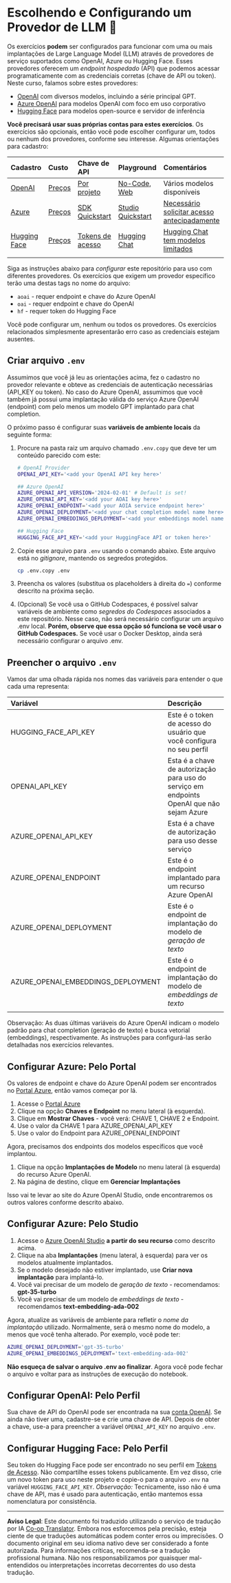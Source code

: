 <!--
CO_OP_TRANSLATOR_METADATA:
{
  "original_hash": "49ededa179004ea998664c780fbeac39",
  "translation_date": "2025-08-26T16:22:41+00:00",
  "source_file": "00-course-setup/03-providers.md",
  "language_code": "br"
}
-->
# Escolhendo e Configurando um Provedor de LLM 🔑

Os exercícios **podem** ser configurados para funcionar com uma ou mais implantações de Large Language Model (LLM) através de provedores de serviço suportados como OpenAI, Azure ou Hugging Face. Esses provedores oferecem um _endpoint hospedado_ (API) que podemos acessar programaticamente com as credenciais corretas (chave de API ou token). Neste curso, falamos sobre estes provedores:

 - [OpenAI](https://platform.openai.com/docs/models?WT.mc_id=academic-105485-koreyst) com diversos modelos, incluindo a série principal GPT.
 - [Azure OpenAI](https://learn.microsoft.com/azure/ai-services/openai/?WT.mc_id=academic-105485-koreyst) para modelos OpenAI com foco em uso corporativo
 - [Hugging Face](https://huggingface.co/docs/hub/index?WT.mc_id=academic-105485-koreyst) para modelos open-source e servidor de inferência

**Você precisará usar suas próprias contas para estes exercícios**. Os exercícios são opcionais, então você pode escolher configurar um, todos ou nenhum dos provedores, conforme seu interesse. Algumas orientações para cadastro:

| Cadastro | Custo | Chave de API | Playground | Comentários |
|:---|:---|:---|:---|:---|
| [OpenAI](https://platform.openai.com/signup?WT.mc_id=academic-105485-koreyst)| [Preços](https://openai.com/pricing#language-models?WT.mc_id=academic-105485-koreyst)| [Por projeto](https://platform.openai.com/api-keys?WT.mc_id=academic-105485-koreyst) | [No-Code, Web](https://platform.openai.com/playground?WT.mc_id=academic-105485-koreyst) | Vários modelos disponíveis |
| [Azure](https://aka.ms/azure/free?WT.mc_id=academic-105485-koreyst)| [Preços](https://azure.microsoft.com/pricing/details/cognitive-services/openai-service/?WT.mc_id=academic-105485-koreyst)| [SDK Quickstart](https://learn.microsoft.com/azure/ai-services/openai/quickstart?WT.mc_id=academic-105485-koreyst)| [Studio Quickstart](https://learn.microsoft.com/azure/ai-services/openai/quickstart?WT.mc_id=academic-105485-koreyst) |  [Necessário solicitar acesso antecipadamente](https://learn.microsoft.com/azure/ai-services/openai/?WT.mc_id=academic-105485-koreyst)|
| [Hugging Face](https://huggingface.co/join?WT.mc_id=academic-105485-koreyst) | [Preços](https://huggingface.co/pricing) | [Tokens de acesso](https://huggingface.co/docs/hub/security-tokens?WT.mc_id=academic-105485-koreyst) | [Hugging Chat](https://huggingface.co/chat/?WT.mc_id=academic-105485-koreyst)| [Hugging Chat tem modelos limitados](https://huggingface.co/chat/models?WT.mc_id=academic-105485-koreyst) |
| | | | | |

Siga as instruções abaixo para _configurar_ este repositório para uso com diferentes provedores. Os exercícios que exigem um provedor específico terão uma destas tags no nome do arquivo:

- `aoai` - requer endpoint e chave do Azure OpenAI
- `oai` - requer endpoint e chave do OpenAI
- `hf` - requer token do Hugging Face

Você pode configurar um, nenhum ou todos os provedores. Os exercícios relacionados simplesmente apresentarão erro caso as credenciais estejam ausentes.

## Criar arquivo `.env`

Assumimos que você já leu as orientações acima, fez o cadastro no provedor relevante e obteve as credenciais de autenticação necessárias (API_KEY ou token). No caso do Azure OpenAI, assumimos que você também já possui uma implantação válida do serviço Azure OpenAI (endpoint) com pelo menos um modelo GPT implantado para chat completion.

O próximo passo é configurar suas **variáveis de ambiente locais** da seguinte forma:

1. Procure na pasta raiz um arquivo chamado `.env.copy` que deve ter um conteúdo parecido com este:

   ```bash
   # OpenAI Provider
   OPENAI_API_KEY='<add your OpenAI API key here>'

   ## Azure OpenAI
   AZURE_OPENAI_API_VERSION='2024-02-01' # Default is set!
   AZURE_OPENAI_API_KEY='<add your AOAI key here>'
   AZURE_OPENAI_ENDPOINT='<add your AOIA service endpoint here>'
   AZURE_OPENAI_DEPLOYMENT='<add your chat completion model name here>' 
   AZURE_OPENAI_EMBEDDINGS_DEPLOYMENT='<add your embeddings model name here>'

   ## Hugging Face
   HUGGING_FACE_API_KEY='<add your HuggingFace API or token here>'
   ```

2. Copie esse arquivo para `.env` usando o comando abaixo. Este arquivo está no _gitignore_, mantendo os segredos protegidos.

   ```bash
   cp .env.copy .env
   ```

3. Preencha os valores (substitua os placeholders à direita do `=`) conforme descrito na próxima seção.

4. (Opcional) Se você usa o GitHub Codespaces, é possível salvar variáveis de ambiente como _segredos do Codespaces_ associados a este repositório. Nesse caso, não será necessário configurar um arquivo .env local. **Porém, observe que essa opção só funciona se você usar o GitHub Codespaces.** Se você usar o Docker Desktop, ainda será necessário configurar o arquivo .env.

## Preencher o arquivo `.env`

Vamos dar uma olhada rápida nos nomes das variáveis para entender o que cada uma representa:

| Variável  | Descrição  |
| :--- | :--- |
| HUGGING_FACE_API_KEY | Este é o token de acesso do usuário que você configura no seu perfil |
| OPENAI_API_KEY | Esta é a chave de autorização para uso do serviço em endpoints OpenAI que não sejam Azure |
| AZURE_OPENAI_API_KEY | Esta é a chave de autorização para uso desse serviço |
| AZURE_OPENAI_ENDPOINT | Este é o endpoint implantado para um recurso Azure OpenAI |
| AZURE_OPENAI_DEPLOYMENT | Este é o endpoint de implantação do modelo de _geração de texto_ |
| AZURE_OPENAI_EMBEDDINGS_DEPLOYMENT | Este é o endpoint de implantação do modelo de _embeddings de texto_ |
| | |

Observação: As duas últimas variáveis do Azure OpenAI indicam o modelo padrão para chat completion (geração de texto) e busca vetorial (embeddings), respectivamente. As instruções para configurá-las serão detalhadas nos exercícios relevantes.

## Configurar Azure: Pelo Portal

Os valores de endpoint e chave do Azure OpenAI podem ser encontrados no [Portal Azure](https://portal.azure.com?WT.mc_id=academic-105485-koreyst), então vamos começar por lá.

1. Acesse o [Portal Azure](https://portal.azure.com?WT.mc_id=academic-105485-koreyst)
1. Clique na opção **Chaves e Endpoint** no menu lateral (à esquerda).
1. Clique em **Mostrar Chaves** - você verá: CHAVE 1, CHAVE 2 e Endpoint.
1. Use o valor da CHAVE 1 para AZURE_OPENAI_API_KEY
1. Use o valor do Endpoint para AZURE_OPENAI_ENDPOINT

Agora, precisamos dos endpoints dos modelos específicos que você implantou.

1. Clique na opção **Implantações de Modelo** no menu lateral (à esquerda) do recurso Azure OpenAI.
1. Na página de destino, clique em **Gerenciar Implantações**

Isso vai te levar ao site do Azure OpenAI Studio, onde encontraremos os outros valores conforme descrito abaixo.

## Configurar Azure: Pelo Studio

1. Acesse o [Azure OpenAI Studio](https://oai.azure.com?WT.mc_id=academic-105485-koreyst) **a partir do seu recurso** como descrito acima.
1. Clique na aba **Implantações** (menu lateral, à esquerda) para ver os modelos atualmente implantados.
1. Se o modelo desejado não estiver implantado, use **Criar nova implantação** para implantá-lo.
1. Você vai precisar de um modelo de _geração de texto_ - recomendamos: **gpt-35-turbo**
1. Você vai precisar de um modelo de _embeddings de texto_ - recomendamos **text-embedding-ada-002**

Agora, atualize as variáveis de ambiente para refletir o _nome da implantação_ utilizado. Normalmente, será o mesmo nome do modelo, a menos que você tenha alterado. Por exemplo, você pode ter:

```bash
AZURE_OPENAI_DEPLOYMENT='gpt-35-turbo'
AZURE_OPENAI_EMBEDDINGS_DEPLOYMENT='text-embedding-ada-002'
```

**Não esqueça de salvar o arquivo .env ao finalizar**. Agora você pode fechar o arquivo e voltar para as instruções de execução do notebook.

## Configurar OpenAI: Pelo Perfil

Sua chave de API do OpenAI pode ser encontrada na sua [conta OpenAI](https://platform.openai.com/api-keys?WT.mc_id=academic-105485-koreyst). Se ainda não tiver uma, cadastre-se e crie uma chave de API. Depois de obter a chave, use-a para preencher a variável `OPENAI_API_KEY` no arquivo `.env`.

## Configurar Hugging Face: Pelo Perfil

Seu token do Hugging Face pode ser encontrado no seu perfil em [Tokens de Acesso](https://huggingface.co/settings/tokens?WT.mc_id=academic-105485-koreyst). Não compartilhe esses tokens publicamente. Em vez disso, crie um novo token para uso neste projeto e copie-o para o arquivo `.env` na variável `HUGGING_FACE_API_KEY`. _Observação:_ Tecnicamente, isso não é uma chave de API, mas é usado para autenticação, então mantemos essa nomenclatura por consistência.

---

**Aviso Legal**:
Este documento foi traduzido utilizando o serviço de tradução por IA [Co-op Translator](https://github.com/Azure/co-op-translator). Embora nos esforcemos pela precisão, esteja ciente de que traduções automáticas podem conter erros ou imprecisões. O documento original em seu idioma nativo deve ser considerado a fonte autorizada. Para informações críticas, recomenda-se a tradução profissional humana. Não nos responsabilizamos por quaisquer mal-entendidos ou interpretações incorretas decorrentes do uso desta tradução.